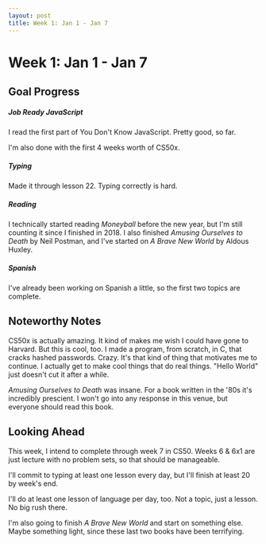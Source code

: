 ```yaml
---
layout: post
title: Week 1: Jan 1 - Jan 7
---
```

# Week 1: Jan 1 - Jan 7

## Goal Progress

##### Job Ready JavaScript
I read the first part of You Don't Know JavaScript. Pretty good, so far.

I'm also done with the first 4 weeks worth of CS50x.

##### Typing
Made it through lesson 22. Typing correctly is hard.

##### Reading
I technically started reading *Moneyball* before the new year, but I'm still counting it since I finished in 2018. I also finished *Amusing Ourselves to Death* by Neil Postman, and I've started on *A Brave New World* by Aldous Huxley.

##### Spanish
I've already been working on Spanish a little, so the first two topics are complete.

## Noteworthy Notes
CS50x is actually amazing. It kind of makes me wish I could have gone to Harvard. But this is cool, too. I made a program, from scratch, in C, that cracks hashed passwords. Crazy. It's that kind of thing that motivates me to continue. I actually get to make cool things that do real things. "Hello World" just doesn't cut it after a while.

*Amusing Ourselves to Death* was insane. For a book written in the '80s it's incredibly prescient. I won't go into any response in this venue, but everyone should read this book.


## Looking Ahead
This week, I intend to complete through week 7 in CS50. Weeks 6 & 6x1 are just lecture with no problem sets, so that should be manageable.

I'll commit to typing at least one lesson every day, but I'll finish at least 20 by week's end.

I'll do at least one lesson of language per day, too. Not a topic, just a lesson. No big rush there.

I'm also going to finish *A Brave New World* and start on something else. Maybe something light, since these last two books have been terrifying.

